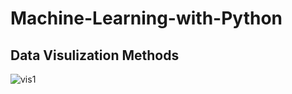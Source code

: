 # Machine-Learning-with-Python

## Data Visulization Methods
![vis1](https://github.com/kuluruvineeth/Machine-Learning-with-Python/blob/main/data%20visualization%20methods.ipynb)
